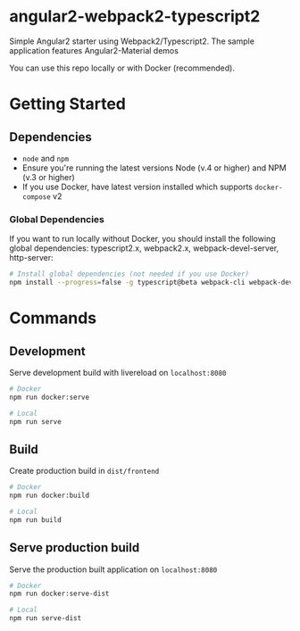 # angular2-webpack2-typescript2
Simple Angular2 starter using Webpack2/Typescript2. 
The sample application features Angular2-Material demos

You can use this repo locally or with Docker (recommended).



# Getting Started
## Dependencies

* `node` and `npm` 
* Ensure you're running the latest versions Node (v.4 or higher)  and NPM (v.3 or higher)
* If you use Docker, have latest version installed which supports `docker-compose` v2

### Global Dependencies
If you want to run locally without Docker, you should install the following global dependencies: typescript2.x, webpack2.x, webpack-devel-server, http-server:

```bash
# Install global dependencies (not needed if you use Docker)
npm install --progress=false -g typescript@beta webpack-cli webpack-dev-server webpack@2.1.0-beta http-server
```


# Commands
## Development
Serve development build with livereload on `localhost:8080`
```bash
# Docker
npm run docker:serve

# Local
npm run serve
```

## Build
Create production build in `dist/frontend`
```bash
# Docker
npm run docker:build

# Local
npm run build
```

## Serve production build
Serve the production built application on `localhost:8080`
```bash
# Docker
npm run docker:serve-dist

# Local
npm run serve-dist
```
